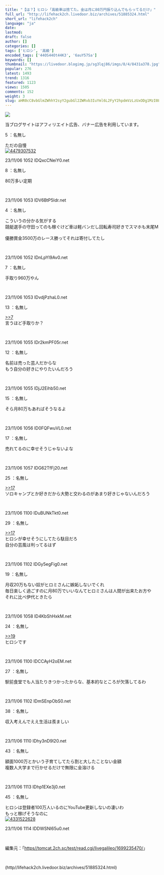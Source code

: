 ```yaml
---
title: "【は？】ヒロシ「高級車は捨てた。金は月に80万円振り込んでもらってるだけ」"
full_url: "http://lifehack2ch.livedoor.biz/archives/51885324.html"
short_url: "lifehack2ch"
language: "ja"
date: 
lastmod: 
draft: false
author: []
categories: []
tags: ['ヒロシ', '高級']
encoded_tags: ['44OS44Ot44K3', '6auY57Sa']
keywords: []
thumbnail: "https://livedoor.blogimg.jp/sg3lqj86/imgs/8/4/8431a378.jpg"
popular: 276
latest: 1493
trend: 1316
featured: 1123
views: 1505
comments: 152
weight: 3
slug: aHR0cC8vbGlmZWhhY2syY2gubGl2ZWRvb3IuYml6L2FyY2hpdmVzLzUxODg1MzI0Lmh0bWw=
---
```


![](https://livedoor.blogimg.jp/sg3lqj86/imgs/8/4/8431a378.jpg)

<div><p>当ブログサイトはアフィリエイト広告、バナー広告を利用しています。</p><p class='t_name'>5 ：名無し</p> <p class='r2'>ただの自慢<br><a href='https//www.amazon.co.jp/dp/4479307532/?tag=nishiky24-22' target='_blank'><img src='https//m.media-amazon.com/images/I/51GvWc-pIAL._SL500_.jpg' alt='4479307532' border='0'></a> </p><p>23/11/06 1052 IDQxcCNeiY0.net</p> <p class='t_name'>8 ：名無し</p> <p class='r4'>80万多い定期 </p><br><p>23/11/06 1053 IDV6BtP5Idr.net</p> <p class='t_name'>4 ：名無し</p> <p class='r4'>こういうの分かる気がする <br> 競艇選手の守田ってのも稼ぐけど車は軽バンだし回転寿司好きでスマホも末尾M <br> <br> 優勝賞金3500万のレース勝ってそれは寄付してたし </p><br><p>23/11/06 1052 IDnLpYI9Av0.net</p> <p class='t_name'>7 ：名無し</p> <p class='r4'>手取り960万やん </p><br><p>23/11/06 1053 IDvdjPzhaL0.net</p> <p class='t_name_res'>13 ：名無し</p> <p class='r4'><a href='#res_7'>>>7</a> <br> 言うほど手取りか？ </p><br><p>23/11/06 1055 IDr2kmPF05r.net</p> <p class='t_name'>12 ：名無し</p> <p class='r4'>名前は売った芸人だからな <br> もう自分の好きにやりたいんだろう </p><br><p>23/11/06 1055 IDjJ2Eihb50.net</p> <p class='t_name'>15 ：名無し</p> <p class='r4'>そら月80万もあればそうなるよ </p><br><p>23/11/06 1056 ID0FQFwuVL0.net</p> <p class='t_name'>17 ：名無し</p> <p class='r1'>売れてるのに幸せそうじゃないよな </p><br><p>23/11/06 1057 IDG62TfFj20.net</p> <p class='t_name_res'>25 ：名無し</p> <p class='r4'><a href='#res_17'>>>17</a> <br> ソロキャンプとか好きだから大勢と交わるのがあまり好きじゃないんだろう </p><br><p>23/11/06 1100 IDuBUNkTkt0.net</p> <p class='t_name_res'>29 ：名無し</p> <p class='r4'><a href='#res_17'>>>17</a> <br> ヒロシが幸せそうにしてたら駄目だろ <br> 自分の芸風は判ってるはず </p><br><p>23/11/06 1102 IDGy5egFig0.net</p> <p class='t_name'>19 ：名無し</p> <p class='r4'>月収20万もない奴がヒロミさんに嫉妬しないでくれ <br> 毎日楽しく過ごすのに月80万でいいなんてヒロミさんは人間が出来たお方や <br> それに比べ伊代ときたら </p><br><p>23/11/06 1058 ID4KbShHxkM.net</p> <p class='t_name_res'>24 ：名無し</p> <p class='r4'><a href='#res_19'>>>19</a> <br> ヒロシです </p><br><p>23/11/06 1100 IDCCAyH2oEM.net</p> <p class='t_name'>27 ：名無し</p> <p class='r4'>駅前食堂でも人当たりきつかったからな、基本的なところが欠落してるわ </p><br><p>23/11/06 1102 IDmSEnpObS0.net</p> <p class='t_name'>38 ：名無し</p> <p class='r4'>収入考えんでええ生活は羨ましい </p><br><p>23/11/06 1110 IDhy3nD9l20.net</p> <p class='t_name'>43 ：名無し</p> <p class='r4'>額面1000万とかいう子育てしてたら割と大したことない金額 <br> 複数人大学まで行かせるだけで無限に金溶ける </p><br><p>23/11/06 1113 IDhp1EXe3j0.net</p> <p class='t_name'>45 ：名無し</p> <p class='r2'>ヒロシは登録者100万人いるのにYouTube更新しないの凄いわ <br> もっと稼げそうなのに<br><a href='https//www.amazon.co.jp/dp/4331522628/?tag=nishiky24-22' target='_blank'><img src='https//m.media-amazon.com/images/I/51dziSJn4nL._SL500_.jpg' alt='4331522628' border='0'></a> </p><p>23/11/06 1114 IDDWSNI65u0.net</p> <br><p class='p_url'>編集元：「<a href='https//tomcat.2ch.sc/test/read.cgi/livegalileo/1699235470/' target='_blank'>https//tomcat.2ch.sc/test/read.cgi/livegalileo/1699235470/</a>」</p> <br clear='all'></div>

(http//lifehack2ch.livedoor.biz/archives/51885324.html)
